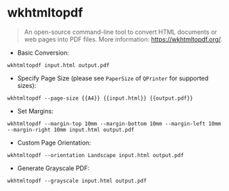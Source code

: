 # wkhtmltopdf

> An open-source command-line tool to convert HTML documents or web pages into PDF files.
> More information: <https://wkhtmltopdf.org/>.

- Basic Conversion:

`wkhtmltopdf input.html output.pdf`

- Specify Page Size (please see `PaperSize` of `QPrinter` for supported sizes):

`wkhtmltopdf --page-size {{A4}} {{input.html}} {{output.pdf}}`

- Set Margins:

`wkhtmltopdf --margin-top 10mm --margin-bottom 10mm --margin-left 10mm --margin-right 10mm input.html output.pdf`

- Custom Page Orientation:

`wkhtmltopdf --orientation Landscape input.html output.pdf`

- Generate Grayscale PDF:

`wkhtmltopdf --grayscale input.html output.pdf`
